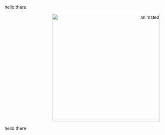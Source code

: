<!--### Hi there 👋-->

hello there

<p align="right">
  <img width="350" img src="https://media.giphy.com/media/IcZhFmufozDCij3p22/giphy.gif" alt="animated" />
</p>

hello there

<!--
**d-dimos/d-dimos** is a ✨ _special_ ✨ repository because its `README.md` (this file) appears on your GitHub profile.

Here are some ideas to get you started:

- 🔭 I’m currently working on ...
- 🌱 I’m currently learning ...
- 👯 I’m looking to collaborate on ...
- 🤔 I’m looking for help with ...
- 💬 Ask me about ...
- 📫 How to reach me: ...
- 😄 Pronouns: ...
- ⚡ Fun fact: ...
-->
